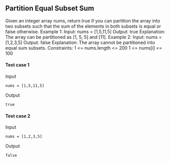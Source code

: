 
## Partition Equal Subset Sum
Given an integer array nums, return true if you can partition the array into two subsets such that the sum of the elements in both subsets is equal or false otherwise. Example 1: Input: nums = [1,5,11,5] Output: true Explanation: The array can be partitioned as [1, 5, 5] and [11]. Example 2: Input: nums = [1,2,3,5] Output: false Explanation: The array cannot be partitioned into equal sum subsets. Constraints: 1 &lt;= nums.length &lt;= 200 1 &lt;= nums[i] &lt;= 100

#### Test case 1

Input

```
nums = [1,5,11,5]
```

Output

```
true
```

#### Test case 2

Input

```
nums = [1,2,3,5]
```

Output

```
false
```
  